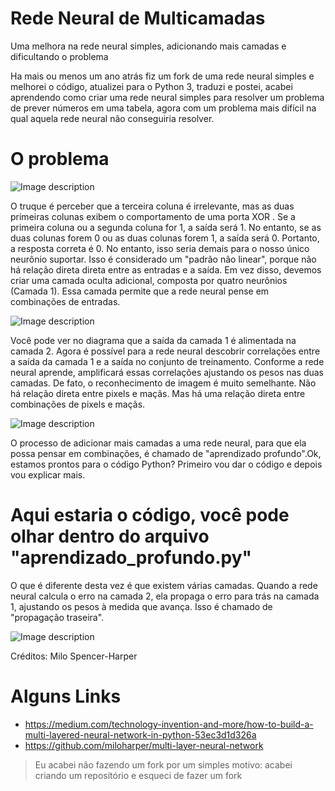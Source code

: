 # Rede Neural de Multicamadas
 Uma melhora na rede neural simples, adicionando mais camadas e dificultando o problema

Ha mais ou menos um ano atrás fiz um fork de uma rede neural simples e melhorei o código, atualizei para o Python 3, traduzi e postei, acabei aprendendo como criar uma rede neural simples para resolver um problema de prever números em uma tabela, agora com um problema mais difícil na qual aquela rede neural não conseguiria resolver.

# O problema

![Image description](https://miro.medium.com/max/682/1*WlCd6kgxqb2yQpcutLhYwQ.png)

O truque é perceber que a terceira coluna é irrelevante, mas as duas primeiras colunas exibem o comportamento de uma porta XOR . Se a primeira coluna ou a segunda coluna for 1, a saída será 1. No entanto, se as duas colunas forem 0 ou as duas colunas forem 1, a saída será 0.
Portanto, a resposta correta é 0.
No entanto, isso seria demais para o nosso único neurônio suportar. Isso é considerado um "padrão não linear", porque não há relação direta direta entre as entradas e a saída.
Em vez disso, devemos criar uma camada oculta adicional, composta por quatro neurônios (Camada 1). Essa camada permite que a rede neural pense em combinações de entradas.

![Image description](https://miro.medium.com/max/423/1*Qt5lealRQ29-R8rcTPDtoA.png)

Você pode ver no diagrama que a saída da camada 1 é alimentada na camada 2. Agora é possível para a rede neural descobrir correlações entre a saída da camada 1 e a saída no conjunto de treinamento. Conforme a rede neural aprende, amplificará essas correlações ajustando os pesos nas duas camadas.
De fato, o reconhecimento de imagem é muito semelhante. Não há relação direta entre pixels e maçãs. Mas há uma relação direta entre combinações de pixels e maçãs.

![Image description](https://miro.medium.com/max/160/1*YqjgIOW86wioEhmZeWbcqw.jpeg)

O processo de adicionar mais camadas a uma rede neural, para que ela possa pensar em combinações, é chamado de "aprendizado profundo".Ok, estamos prontos para o código Python? Primeiro vou dar o código e depois vou explicar mais.

# Aqui estaria o código, você pode olhar dentro do arquivo "aprendizado_profundo.py"

O que é diferente desta vez é que existem várias camadas. Quando a rede neural calcula o erro na camada 2, ela propaga o erro para trás na camada 1, ajustando os pesos à medida que avança. Isso é chamado de "propagação traseira".

![Image description](https://miro.medium.com/max/840/1*-1trgA6DUEaafJZv3k0mGw.jpeg)

Créditos: Milo Spencer-Harper

# Alguns Links

- https://medium.com/technology-invention-and-more/how-to-build-a-multi-layered-neural-network-in-python-53ec3d1d326a
- https://github.com/miloharper/multi-layer-neural-network

> Eu acabei não fazendo um fork por um simples motivo: acabei criando um repositório e esqueci de fazer um fork
